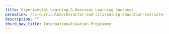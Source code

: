 ```yaml
---
title: Experiential Learning & Overseas Learning Journeys
permalink: /co-curriculum/character-and-citizenship-education-cce/internationlisation-programme/exp-learning
description: ""
third_nav_title: Internationalisation Programme
---
```


